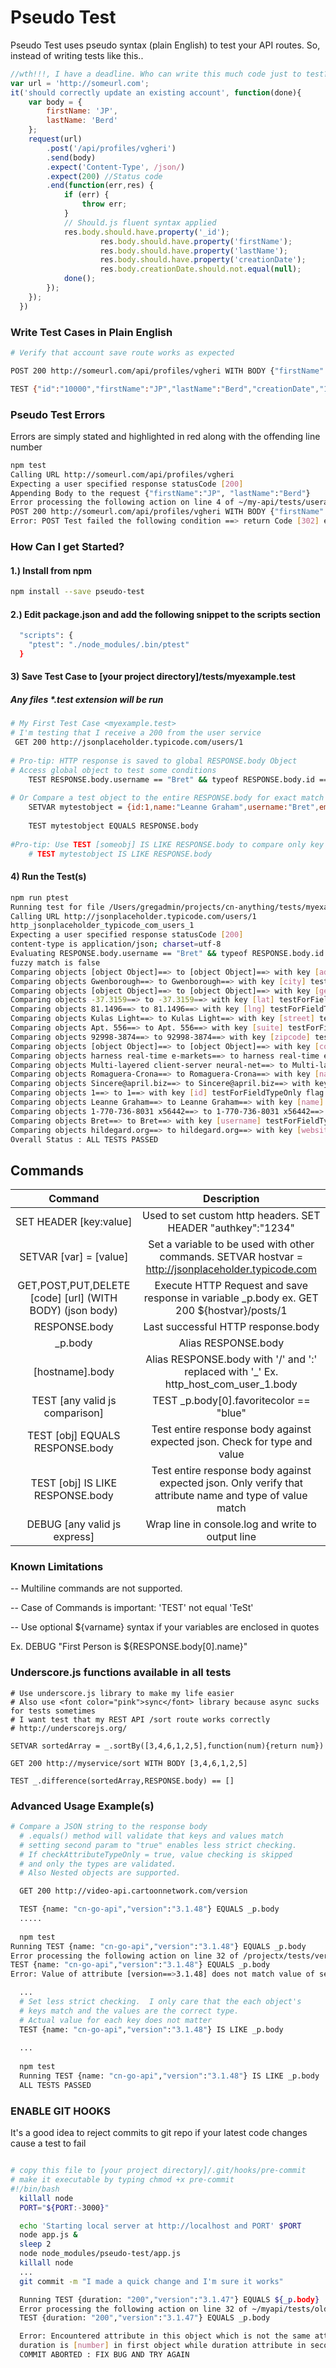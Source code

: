 # Pseudo Test

Pseudo Test uses pseudo syntax (plain English) to test your API routes.  So, instead of writing tests like this..
```js
//wth!!!, I have a deadline. Who can write this much code just to test?????
var url = 'http://someurl.com';
it('should correctly update an existing account', function(done){
	var body = {
		firstName: 'JP',
		lastName: 'Berd'
	};
	request(url)
		.post('/api/profiles/vgheri')
		.send(body)
		.expect('Content-Type', /json/)
		.expect(200) //Status code
		.end(function(err,res) {
			if (err) {
				throw err;
			}
			// Should.js fluent syntax applied
			res.body.should.have.property('_id');
	                res.body.should.have.property('firstName');
	                res.body.should.have.property('lastName');
	                res.body.should.have.property('creationDate');
	                res.body.creationDate.should.not.equal(null);
			done();
		});
	});
  })
  ```
### Write Test Cases in Plain English
```bash
# Verify that account save route works as expected

POST 200 http://someurl.com/api/profiles/vgheri WITH BODY {"firstName":'JP', "lastName":'Berd'}

TEST {"id":"10000","firstName":"JP","lastName":"Berd","creationDate","12/25/2014"} EQUALS RESPONSE.body 
```
### Pseudo Test Errors
Errors are simply stated and highlighted in red along with the offending line number
```bash
npm test
Calling URL http://someurl.com/api/profiles/vgheri
Expecting a user specified response statusCode [200]
Appending Body to the request {"firstName":"JP", "lastName":"Berd"}
Error processing the following action on line 4 of ~/my-api/tests/useraccount.test
POST 200 http://someurl.com/api/profiles/vgheri WITH BODY {"firstName":"JP", "lastName":"Berd"}
Error: POST Test failed the following condition ==> return Code [302] expected 200
```
### How Can I get Started?

#### 1.) Install from npm
```bash
npm install --save pseudo-test
```
#### 2.) Edit package.json and add the following snippet to the scripts section
``` bash
  "scripts": {
    "ptest": "./node_modules/.bin/ptest"
  }
  ```
  #### 3) Save Test Case to [your project directory]/tests/myexample.test
##### Any files *.test extension will be run

```bash
# My First Test Case <myexample.test>
# I'm testing that I receive a 200 from the user service
 GET 200 http://jsonplaceholder.typicode.com/users/1
  
# Pro-tip: HTTP response is saved to global RESPONSE.body Object
# Access global object to test some conditions
    TEST RESPONSE.body.username == "Bret" && typeof RESPONSE.body.id == "number"
    
# Or Compare a test object to the entire RESPONSE.body for exact match
    SETVAR mytestobject = {id:1,name:"Leanne Graham",username:"Bret",email:"Sincere@april.biz",address:{street:"Kulas Light",suite:"Apt. 556",city:"Gwenborough",zipcode:"92998-3874",geo:{lat:"-37.3159",lng:"81.1496"}},phone:"1-770-736-8031 x56442",website:"hildegard.org",company:{name:"Romaguera-Crona",catchPhrase:"Multi-layered client-server neural-net",bs:"harness real-time e-markets"}}
    
    TEST mytestobject EQUALS RESPONSE.body
    
#Pro-tip: Use TEST [someobj] IS LIKE RESPONSE.body to compare only key names and value types
    # TEST mytestobject IS LIKE RESPONSE.body
```
#### 4) Run the Test(s)
```bash
npm run ptest
Running test for file /Users/gregadmin/projects/cn-anything/tests/myexample.test
Calling URL http://jsonplaceholder.typicode.com/users/1
http_jsonplaceholder_typicode_com_users_1
Expecting a user specified response statusCode [200]
content-type is application/json; charset=utf-8
Evaluating RESPONSE.body.username == "Bret" && typeof RESPONSE.body.id == "number"
fuzzy match is false
Comparing objects [object Object]==> to [object Object]==> with key [address] testForFieldTypeOnly flag is false
Comparing objects Gwenborough==> to Gwenborough==> with key [city] testForFieldTypeOnly flag is false
Comparing objects [object Object]==> to [object Object]==> with key [geo] testForFieldTypeOnly flag is false
Comparing objects -37.3159==> to -37.3159==> with key [lat] testForFieldTypeOnly flag is false
Comparing objects 81.1496==> to 81.1496==> with key [lng] testForFieldTypeOnly flag is false
Comparing objects Kulas Light==> to Kulas Light==> with key [street] testForFieldTypeOnly flag is false
Comparing objects Apt. 556==> to Apt. 556==> with key [suite] testForFieldTypeOnly flag is false
Comparing objects 92998-3874==> to 92998-3874==> with key [zipcode] testForFieldTypeOnly flag is false
Comparing objects [object Object]==> to [object Object]==> with key [company] testForFieldTypeOnly flag is false
Comparing objects harness real-time e-markets==> to harness real-time e-markets==> with key [bs] testForFieldTypeOnly flag is false
Comparing objects Multi-layered client-server neural-net==> to Multi-layered client-server neural-net==> with key [catchPhrase] testForFieldTypeOnly flag is false
Comparing objects Romaguera-Crona==> to Romaguera-Crona==> with key [name] testForFieldTypeOnly flag is false
Comparing objects Sincere@april.biz==> to Sincere@april.biz==> with key [email] testForFieldTypeOnly flag is false
Comparing objects 1==> to 1==> with key [id] testForFieldTypeOnly flag is false
Comparing objects Leanne Graham==> to Leanne Graham==> with key [name] testForFieldTypeOnly flag is false
Comparing objects 1-770-736-8031 x56442==> to 1-770-736-8031 x56442==> with key [phone] testForFieldTypeOnly flag is false
Comparing objects Bret==> to Bret==> with key [username] testForFieldTypeOnly flag is false
Comparing objects hildegard.org==> to hildegard.org==> with key [website] testForFieldTypeOnly flag is false
Overall Status : ALL TESTS PASSED
```
## Commands
|                          Command                         |                                                Description                                               |
|:--------------------------------------------------------:|:--------------------------------------------------------------------------------------------------------:|
| SET HEADER [key:value]                                   | Used to set custom http headers.  SET HEADER "authkey":"1234"                                              |
| SETVAR [var] = [value]                                   | Set a variable to be used with other commands. SETVAR hostvar = http://jsonplaceholder.typicode.com        |
| GET,POST,PUT,DELETE [code] [url] (WITH BODY) (json body) | Execute HTTP Request and save response in variable _p.body ex. GET 200 ${hostvar}/posts/1                |
| RESPONSE.body                                            | Last successful HTTP response.body                                                                       |
| _p.body                                                  | Alias RESPONSE.body                                                                                      |
| [hostname].body                                          | Alias RESPONSE.body with '/' and ':' replaced with '_'  Ex.  http_host_com_user_1.body                   |
| TEST [any valid js comparison]                           | TEST _p.body[0].favoritecolor == "blue"                                                                  |
| TEST [obj] EQUALS RESPONSE.body                          | Test entire response body against expected json. Check for type and value                                |
| TEST [obj] IS LIKE RESPONSE.body                         | Test entire response body against expected json. Only verify that attribute name and type of value match |
| DEBUG [any valid js express]                             | Wrap line in console.log and write to output line                                                        |

### Known Limitations
-- Multiline commands are not supported.

-- Case of Commands is important: 'TEST' not equal 'TeSt' 

-- Use optional ${varname} syntax if your variables are enclosed in quotes

Ex. DEBUG "First Person is ${RESPONSE.body[0].name}"

### Underscore.js functions available in all tests
```bashU
# Use underscore.js library to make my life easier
# Also use <font color="pink">sync</font> library because async sucks for tests sometimes
# I want test that my REST API /sort route works correctly
# http://underscorejs.org/
  
SETVAR sortedArray = _.sortBy([3,4,6,1,2,5],function(num){return num})
  
GET 200 http://myservice/sort WITH BODY [3,4,6,1,2,5]

TEST _.difference(sortedArray,RESPONSE.body) == []

  ```
### Advanced Usage Example(s)

```bash
# Compare a JSON string to the response body 
  # .equals() method will validate that keys and values match
  # setting second param to "true" enables less strict checking. 
  # If checkAttributeTypeOnly = true, value checking is skipped
  # and only the types are validated.
  # Also Nested objects are supported.

  GET 200 http://video-api.cartoonnetwork.com/version

  TEST {name: "cn-go-api","version":"3.1.48"} EQUALS _p.body
  .....
  
  npm test
Running TEST {name: "cn-go-api","version":"3.1.48"} EQUALS _p.body
Error processing the following action on line 32 of /projectx/tests/versioncheck.test
TEST {name: "cn-go-api","version":"3.1.48"} EQUALS _p.body
Error: Value of attribute [version==>3.1.48] does not match value of second object [version ==>3.1.47]

  ...
  # Set less strict checking.  I only care that the each object's
  # keys match and the values are the correct type.
  # Actual value for each key does not matter
  TEST {name: "cn-go-api","version":"3.1.48"} IS LIKE _p.body
  
  ...
  
  npm test
  Running TEST {name: "cn-go-api","version":"3.1.48"} IS LIKE _p.body
  ALL TESTS PASSED
```
### ENABLE GIT HOOKS
It's a good idea to reject commits to git repo if your latest code changes cause a test to fail
```bash

# copy this file to [your project directory]/.git/hooks/pre-commit
# make it executable by typing chmod +x pre-commit
#!/bin/bash
  killall node
  PORT="${PORT:-3000}"

  echo 'Starting local server at http://localhost and PORT' $PORT
  node app.js &
  sleep 2
  node node_modules/pseudo-test/app.js
  killall node
  ...
  git commit -m "I made a quick change and I'm sure it works"

  Running TEST {duration: "200","version":"3.1.47"} EQUALS ${_p.body}
  Error processing the following action on line 32 of ~/myapi/tests/oldbusinessrules.test
  TEST {duration: "200","version":"3.1.47"} EQUALS _p.body

  Error: Encountered attribute in this object which is not the same attribute type in comparison object
  duration is [number] in first object while duration attribute in second object is of type [string]
  COMMIT ABORTED : FIX BUG AND TRY AGAIN
  ```
